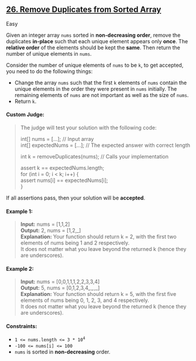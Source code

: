 ## [26. Remove Duplicates from Sorted Array](https://leetcode.com/problems/remove-duplicates-from-sorted-array/)

Easy

Given an integer array <code>nums</code> sorted in __non-decreasing order__, remove the duplicates __in-place__ such that each unique element 
appears only __once__. The __relative order__ of the elements should be kept the __same__. Then return the number of unique 
elements in <code>nums</code>.

Consider the number of unique elements of <code>nums</code> to be <code>k</code>, to get accepted, you need to do the following things:

- Change the array <code>nums</code> such that the first <code>k</code> elements of <code>nums</code> contain the unique elements
in the order they were present in <code>nums</code> initially. The remaining elements of <code>nums</code> are not important as
well as the size of <code>nums</code>.
- Return <code>k</code>.

#### Custom Judge:

> The judge will test your solution with the following code:  
>   
> int[] nums = [...]; // Input array  
> int[] expectedNums = [...]; // The expected answer with correct length  
>   
> int k = removeDuplicates(nums); // Calls your implementation  
>   
> assert k == expectedNums.length;  
> for (int i = 0; i < k; i++) {  
>      assert nums[i] == expectedNums[i];  
> }  

If all assertions pass, then your solution will be __accepted__.
      
      
      
#### Example 1:

> __Input:__ nums = [1,1,2]  
> __Output:__ 2, nums = [1,2,_]  
> __Explanation:__ Your function should return k = 2, with the first two elements of nums being 1 and 2 respectively.  
> It does not matter what you leave beyond the returned k (hence they are underscores).

#### Example 2:

> __Input:__ nums = [0,0,1,1,1,2,2,3,3,4]  
> __Output:__ 5, nums = [0,1,2,3,4,_,_,_,_,_]  
> __Explanation:__ Your function should return k = 5, with the first five elements of nums being 0, 1, 2, 3, and 4 respectively.  
> It does not matter what you leave beyond the returned k (hence they are underscores).
      
      
      
#### Constraints:

- <code>1 <= nums.length <= 3 * 10<sup>4</sup></code>
- <code>-100 <= nums[i] <= 100</code>
- <code>nums</code> is sorted in __non-decreasing__ order.
